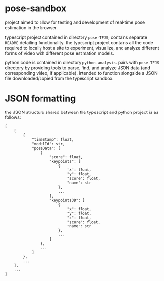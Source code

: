 # pose-sandbox

project aimed to allow for testing and development of real-time pose estimation in the browser.

typescript project contained in directory `pose-TFJS`; contains separate `README` detailing functionality. the typescript project contains all the code required to locally host a site to experiment, visualize, and analyze different forms of video with different pose estimation models.

python code is contained in directory `python-analysis`. pairs with `pose-TFJS` directory by providing tools to parse, find, and analyze JSON data (and corresponding video, if applicable). intended to function alongside a JSON file downloaded/copied from the typescript sandbox.

# JSON formatting

the JSON structure shared between the typescript and python project is as follows:

```
[
    [
        {
            "timeStamp": float,
            "modelId": str,
            "poseData": [
                {
                    "score": float,
                    "keypoints": [
                        {
                            "x": float,
                            "y": float,
                            "score": float,
                            "name": str
                        },
                        ...
                    ],
                    "keypoints3D": [
                        {
                            "x": float,
                            "y": float,
                            "z": float,
                            "score": float,
                            "name": str
                        },
                        ...
                    ]
                },
                ...
            ]
        },
        ...
    ],
    ...
]
```
